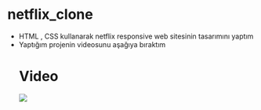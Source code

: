 # netflix_clone
- HTML , CSS kullanarak netflix responsive web sitesinin tasarımını yaptım
- Yaptığım projenin  videosunu aşağıya bıraktım
  # Video
  <img  src="netfix_project.gif"/>
